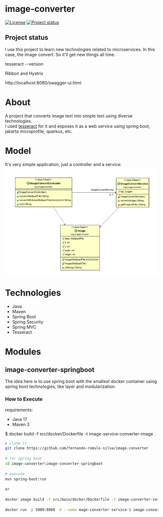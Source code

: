 # image-converter

[![License](https://img.shields.io/badge/License-Apache%202.0-blue.svg)](https://opensource.org/licenses/Apache-2.0)
[![Project status](https://img.shields.io/badge/Project%20status-Maintenance-orange.svg)](https://img.shields.io/badge/Project%20status-Maintenance-orange.svg)

## Project status

I use this project to learn new technologies related to microservices. In this case, the image convert. So it'll get new things all time.


tesseract --version



Ribbon and Hystrix

http://localhost:8080/swagger-ui.html


# About

A project that converts image text into simple text using diverse technologies.  
I used [tesseract](https://github.com/tesseract-ocr/tesseract) for it and exposes it as a web service using spring boot, jakarta microprofile, quarkus, etc.

# Model
It's very simple application, just a controller and a service:
![Model](https://github.com/fernando-romulo-silva/image-converter/blob/master/doc/class-diagram.png)

# Technologies

- Java
- Maven
- Spring Boot
- Spring Security
- Spring MVC
- Tesseract

[//]: # (## Implantação em produção - Back end: Heroku %})

# Modules

## image-converter-springboot

The idea here is to use spring boot with the smallest docker container using spring boot technologies, like layer and modularization.

### How to Execute

requirements: 
 - Java 17
 - Maven 3
 
$ docker build -f src/docker/Dockerfile -t image-service-converter-image .

```bash
# clone it
git clone https://github.com/fernando-romulo-silva/image-converter

# for spring boot
cd image-converter\image-converter-springboot

# execute
mvn spring-boot:run

or

docker image build -f src/main/docker/Dockerfile -t image-converter-service-iso .

docker run -p 5000:8080 -d --name mage-converter-service-1 image-converter-service-iso


```
